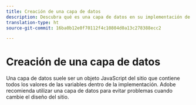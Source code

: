 ```yaml
---
title: Creación de una capa de datos
description: Descubra qué es una capa de datos en su implementación de Analytics y cómo se puede utilizar para asignar variables en Adobe Analytics.
translation-type: ht
source-git-commit: 16ba0b12e0f70112f4c10804d0a13c278388ecc2

---
```



# Creación de una capa de datos

Una capa de datos suele ser un objeto JavaScript del sitio que contiene todos los valores de las variables dentro de la implementación. Adobe recomienda utilizar una capa de datos para evitar problemas cuando cambie el diseño del sitio.
